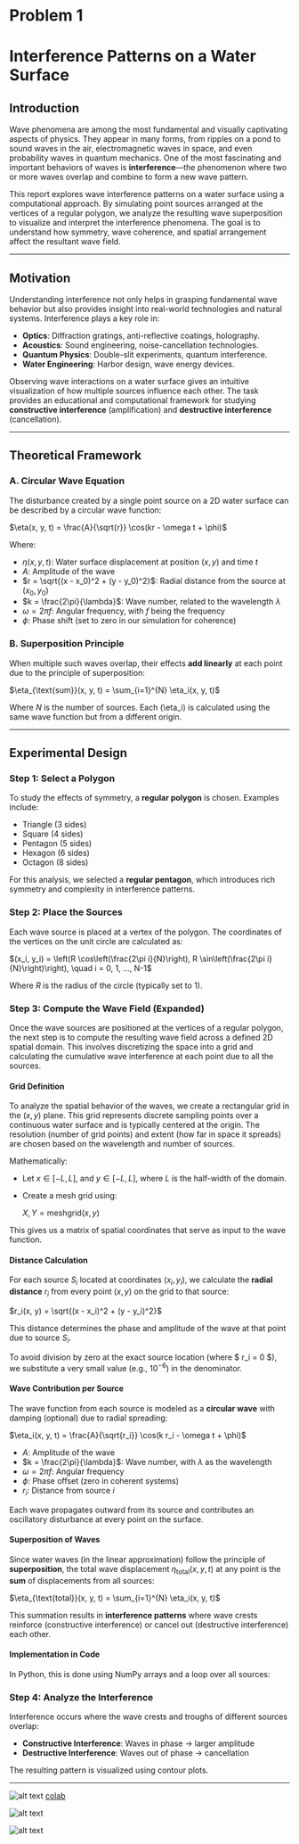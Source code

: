 # Problem 1
 
 #  Interference Patterns on a Water Surface

##  Introduction

Wave phenomena are among the most fundamental and visually captivating aspects of physics. They appear in many forms, from ripples on a pond to sound waves in the air, electromagnetic waves in space, and even probability waves in quantum mechanics. One of the most fascinating and important behaviors of waves is **interference**—the phenomenon where two or more waves overlap and combine to form a new wave pattern.

This report explores wave interference patterns on a water surface using a computational approach. By simulating point sources arranged at the vertices of a regular polygon, we analyze the resulting wave superposition to visualize and interpret the interference phenomena. The goal is to understand how symmetry, wave coherence, and spatial arrangement affect the resultant wave field.

---

##  Motivation

Understanding interference not only helps in grasping fundamental wave behavior but also provides insight into real-world technologies and natural systems. Interference plays a key role in:

- **Optics**: Diffraction gratings, anti-reflective coatings, holography.
- **Acoustics**: Sound engineering, noise-cancellation technologies.
- **Quantum Physics**: Double-slit experiments, quantum interference.
- **Water Engineering**: Harbor design, wave energy devices.

Observing wave interactions on a water surface gives an intuitive visualization of how multiple sources influence each other. The task provides an educational and computational framework for studying **constructive interference** (amplification) and **destructive interference** (cancellation).

---

##  Theoretical Framework

### A. Circular Wave Equation

The disturbance created by a single point source on a 2D water surface can be described by a circular wave function:


$\eta(x, y, t) = \frac{A}{\sqrt{r}} \cos(kr - \omega t + \phi)$

Where:

- $\eta(x, y, t)$: Water surface displacement at position $(x, y)$ and time $t$
- $A$: Amplitude of the wave
- $r = \sqrt{(x - x_0)^2 + (y - y_0)^2}$: Radial distance from the source at $(x_0, y_0)$
- $k = \frac{2\pi}{\lambda}$: Wave number, related to the wavelength $\lambda$
- $\omega = 2\pi f$: Angular frequency, with $f$ being the frequency
- $\phi$: Phase shift (set to zero in our simulation for coherence)

### B. Superposition Principle

When multiple such waves overlap, their effects **add linearly** at each point due to the principle of superposition:


$\eta_{\text{sum}}(x, y, t) = \sum_{i=1}^{N} \eta_i(x, y, t)$

Where $N$ is the number of sources. Each \(\eta_i\) is calculated using the same wave function but from a different origin.

---

##  Experimental Design

### Step 1: Select a Polygon

To study the effects of symmetry, a **regular polygon** is chosen. Examples include:

- Triangle (3 sides)
- Square (4 sides)
- Pentagon (5 sides)
- Hexagon (6 sides)
- Octagon (8 sides)

For this analysis, we selected a **regular pentagon**, which introduces rich symmetry and complexity in interference patterns.

### Step 2: Place the Sources

Each wave source is placed at a vertex of the polygon. The coordinates of the vertices on the unit circle are calculated as:


$(x_i, y_i) = \left(R \cos\left(\frac{2\pi i}{N}\right), R \sin\left(\frac{2\pi i}{N}\right)\right), \quad i = 0, 1, ..., N-1$

Where $R$ is the radius of the circle (typically set to 1).

###  Step 3: Compute the Wave Field (Expanded)

Once the wave sources are positioned at the vertices of a regular polygon, the next step is to compute the resulting wave field across a defined 2D spatial domain. This involves discretizing the space into a grid and calculating the cumulative wave interference at each point due to all the sources.

####  Grid Definition

To analyze the spatial behavior of the waves, we create a rectangular grid in the $(x, y)$ plane. This grid represents discrete sampling points over a continuous water surface and is typically centered at the origin. The resolution (number of grid points) and extent (how far in space it spreads) are chosen based on the wavelength and number of sources.

Mathematically:

- Let $x \in [-L, L]$, and $y \in [-L, L]$, where $L$ is the half-width of the domain.
- Create a mesh grid using:


  $X, Y = \text{meshgrid}(x, y)$

This gives us a matrix of spatial coordinates that serve as input to the wave function.

####  Distance Calculation

For each source $S_i$ located at coordinates $(x_i, y_i)$, we calculate the **radial distance** $r_i$ from every point $(x, y)$ on the grid to that source:


$r_i(x, y) = \sqrt{(x - x_i)^2 + (y - y_i)^2}$

This distance determines the phase and amplitude of the wave at that point due to source $S_i$.

To avoid division by zero at the exact source location (where $ r_i = 0 $), we substitute a very small value (e.g., $10^{-6}$) in the denominator.

#### Wave Contribution per Source

The wave function from each source is modeled as a **circular wave** with damping (optional) due to radial spreading:


$\eta_i(x, y, t) = \frac{A}{\sqrt{r_i}} \cos(k r_i - \omega t + \phi)$

- $A$: Amplitude of the wave  
- $k = \frac{2\pi}{\lambda}$: Wave number, with $\lambda$ as the wavelength  
- $\omega = 2\pi f$: Angular frequency  
- $\phi$: Phase offset (zero in coherent systems)  
- $r_i$: Distance from source $i$

Each wave propagates outward from its source and contributes an oscillatory disturbance at every point on the surface.

#### Superposition of Waves

Since water waves (in the linear approximation) follow the principle of **superposition**, the total wave displacement $\eta_{\text{total}}(x, y, t)$ at any point is the **sum** of displacements from all sources:

$\eta_{\text{total}}(x, y, t) = \sum_{i=1}^{N} \eta_i(x, y, t)$

This summation results in **interference patterns** where wave crests reinforce (constructive interference) or cancel out (destructive interference) each other.

#### Implementation in Code

In Python, this is done using NumPy arrays and a loop over all sources:


### Step 4: Analyze the Interference

Interference occurs where the wave crests and troughs of different sources overlap:

- **Constructive Interference**: Waves in phase → larger amplitude
- **Destructive Interference**: Waves out of phase → cancellation

The resulting pattern is visualized using contour plots.

---

![alt text](image.png)
[colab](https://colab.research.google.com/drive/1FFAsAzk1EMgbQz2z1f9FveToSdfCBSzS?usp=sharing)


![alt text](image-1.png)


![alt text](<download (2).gif>)